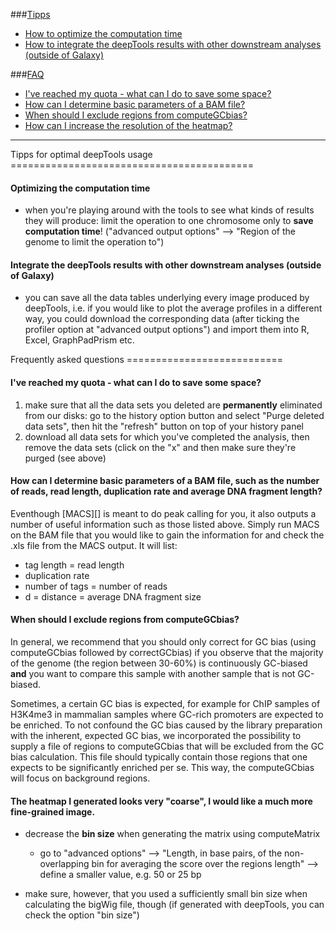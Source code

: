 ###[Tipps](#Tipps)

* [How to optimize the computation time](#compTime)
* [How to integrate the deepTools results with other downstream analyses (outside of Galaxy)](#integrate)

###[FAQ](#FAQ)
* [I've reached my quota - what can I do to save some space?](#quota)
* [How can I determine basic parameters of a BAM file?](#BAMparams)
* [When should I exclude regions from computeGCbias?](#excludeGC)
* [How can I increase the resolution of the heatmap?](#hmresolution)


----------------------------------------------------------------------------------------------------
<a name="Tipps">
Tipps for optimal deepTools usage
==========================================


#### Optimizing the computation time <a name="compTime">
* when you're playing around with the tools to see what kinds of results they will produce: limit the operation to one chromosome only to __save computation time__! ("advanced output options" --> "Region of the genome to limit the operation to")

#### Integrate the deepTools results with other downstream analyses (outside of Galaxy) <a name="integrate">
* you can save all the data tables underlying every image produced by deepTools, i.e. if you would like to plot the average profiles in a different way, you could download the corresponding data (after ticking the profiler option at "advanced output options") and import them into R, Excel, GraphPadPrism etc.


<a name="FAQ">
Frequently asked questions
===========================

#### I've reached my quota - what can I do to save some space? <a name="quota">
1. make sure that all the data sets you deleted are __permanently__ eliminated from our disks: go to the history option button and select "Purge deleted data sets", then hit the "refresh" button on top of your history panel
2. download all data sets for which you've completed the analysis, then remove the data sets (click on the "x" and then make sure they're purged (see above)


#### How can I determine basic parameters of a BAM file, such as the number of reads, read length, duplication rate and average DNA fragment length? <a name="BAMparams">

Eventhough [MACS][] is meant to do peak calling for you, it also outputs a number of useful information such as those listed above.
Simply run MACS on the BAM file that you would like to gain the information for and check the .xls file from the MACS output. It will list:

* tag length = read length
* duplication rate
* number of tags = number of reads
* d = distance = average DNA fragment size


#### When should I exclude regions from computeGCbias? <a name="excludeGC">

In general, we recommend that you should only correct for GC bias (using computeGCbias followed by correctGCbias) if you observe that the majority of the genome (the region between 30-60%) is continuously GC-biased __and__ you want to compare this sample with another sample that is not GC-biased.

Sometimes, a certain GC bias is expected, for example for ChIP samples of H3K4me3 in mammalian samples where GC-rich promoters are expected to be enriched. To not confound the GC bias caused by the library preparation with the inherent, expected GC bias, we incorporated the possibility to supply a file of regions to computeGCbias that will be excluded from the GC bias calculation. This file should typically contain those regions that one expects to be significantly enriched per se. This way, the computeGCbias will focus on background regions.


#### The heatmap I generated looks very "coarse", I would like a much more fine-grained image. <a name="hmresolution">
* decrease the __bin size__ when generating the matrix using computeMatrix
  * go to "advanced options" --> "Length, in base pairs, of the non-overlapping bin for averaging the score over the regions length" --> define a smaller value, e.g. 50 or 25 bp

* make sure, however, that you used a sufficiently small bin size when calculating the bigWig file, though (if generated with deepTools, you can check the option "bin size")
 
